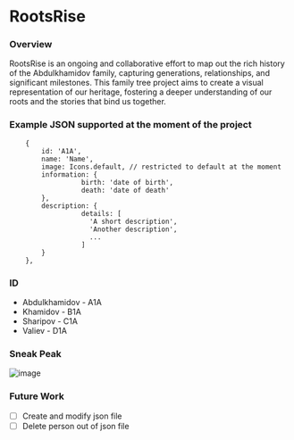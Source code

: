 # RootsRise

### Overview

RootsRise is an ongoing and collaborative effort to map out the rich history of the Abdulkhamidov family, capturing generations, relationships, and significant milestones. This family tree project aims to create a visual representation of our heritage, fostering a deeper understanding of our roots and the stories that bind us together.

### Example JSON supported at the moment of the project

```
	{
		id: 'A1A',
		name: 'Name',
		image: Icons.default, // restricted to default at the moment
		information: {
                  birth: 'date of birth', 
                  death: 'date of death'
		},
		description: {
                  details: [
                    'A short description',
                    'Another description',
                    ...
                  ]
		}
	},
```

### ID

- Abdulkhamidov - A1A
- Khamidov - B1A
- Sharipov - C1A
- Valiev - D1A

### Sneak Peak

![image](https://github.com/shohinsan/RootsRise/assets/22685770/15d77e20-5ab9-4c29-8ee4-2b31d8b96aea)

### Future Work

- [ ] Create and modify json file
- [ ] Delete person out of json file
